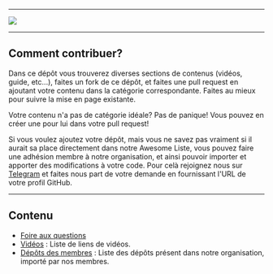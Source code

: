 <hr>

<a href="https://github.com/FlipperFrenchCommunity/Awesome-Flipper-French">
  <img src="https://user-images.githubusercontent.com/22322762/197898515-decfa1aa-c72b-4132-ab14-561dad9aa1de.png" align="center">
</a>

<hr>

## Comment contribuer?

Dans ce dépôt vous trouverez diverses sections de contenus (vidéos, guide,
etc...), faites un fork de ce dépôt, et faites une pull request en ajoutant votre contenu dans la catégorie correspondante. Faites au mieux pour suivre la mise en page existante.

Votre contenu n'a pas de catégorie idéale? Pas de panique! Vous pouvez en créer une pour lui dans votre pull request!

Si vous voulez ajoutez votre dépôt, mais vous ne savez pas vraiment si il aurait sa place directement dans notre Awesome Liste, vous pouvez faire une adhésion membre à notre organisation, et ainsi pouvoir importer et apporter des modifications à votre code. Pour celà rejoignez nous sur <a href="https://t.me/flipper_zero_french">Telegram</a> et faites nous part de votre demande en fournissant l'URL de votre profil GitHub.

<hr>

## Contenu
* [Foire aux questions](https://github.com/FlipperFrenchCommunity/Awesome-Flipper-French/blob/main/membre_repo/FAQ.md)
* <a href="/videos">Vidéos</a> : Liste de liens de vidéos.
* <a href="/membre_repo">Dépôts des membres</a> : Liste des dépôts présent dans notre organisation, importé par nos membres.
